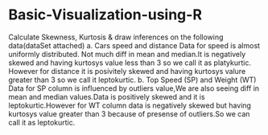 # Basic-Visualization-using-R
Calculate Skewness, Kurtosis & draw inferences on the following data(dataSet attached)
a.	Cars speed and distance
  Data for speed is almost uniformly distributed. Not much diff in mean and median.It is negatively skewed and having kurtosys value less than 3 so we call it as platykurtic.       However for distance it is posivitely skewed and having kurtosys valure greater than 3 so we call it leptokurtic. 
b.	Top Speed (SP) and Weight (WT)
  Data for SP column is  influenced by outliers value,We are also seeing diff in mean and median values.Data is positively skewed and it is  leptokurtic.However for WT column data   is negatively skewed but having  kurtosys value greater than 3 because of presense of outliers.So we can call it as leptokurtic. 
